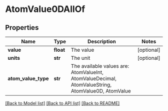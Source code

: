 # AtomValue0DAllOf


## Properties
Name | Type | Description | Notes
------------ | ------------- | ------------- | -------------
**value** | **float** | The value | [optional] 
**units** | **str** | The unit | [optional] 
**atom_value_type** | **str** | The available values are: AtomValueInt, AtomValueDecimal, AtomValueString, AtomValue0D, AtomValue | 

[[Back to Model list]](../README.md#documentation-for-models) [[Back to API list]](../README.md#documentation-for-api-endpoints) [[Back to README]](../README.md)


